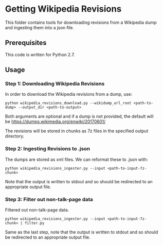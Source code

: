 # Getting Wikipedia Revisions

This folder contains tools for downloading revisions from a Wikipedia dump and ingesting them into a json file.

## Prerequisites

This code is written for Python 2.7.

## Usage

### Step 1: Downloading Wikipedia Revisions

In order to download the Wikipedia revisions from a dump, use:

```
python wikipedia_revisions_download.py --wikidump_url_root <path-to-dump> --output_dir <path-to-output>
```

Both arguments are optional and if a dump is not provided, the default will be 
https://dumps.wikimedia.org/enwiki/20170601/

The revisions will be stored in chunks as 7z files in the specified output directory.

### Step 2: Ingesting Revisions to .json

The dumps are stored as xml files. We can reformat these to .json with:

```
python wikipedia_revisions_ingester.py --input <path-to-input-7z-chunk>
```

Note that the output is written to stdout and so should be redirected to an appropriate output file. 

### Step 3: Filter out non-talk-page data

Filtered out non-talk-page data.

```
python wikipedia_revisions_ingester.py --input <path-to-input-7z-chunk> | filter.py 
```
Same as the last step, note that the output is written to stdout and so should be redirected to an appropriate output file. 


